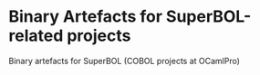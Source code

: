 # Binary Artefacts for SuperBOL-related projects

Binary artefacts for SuperBOL (COBOL projects at OCamlPro)
